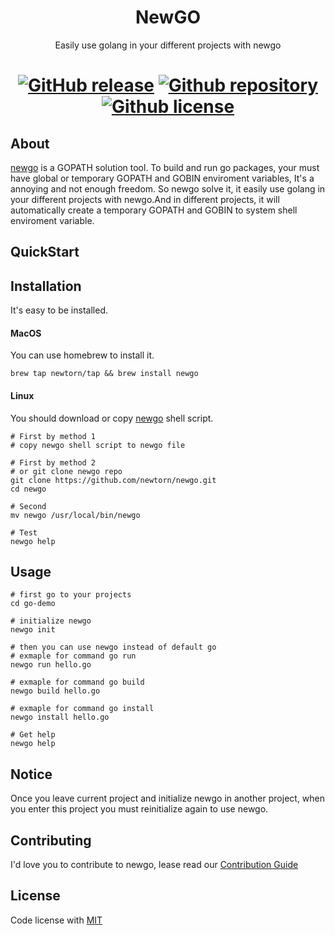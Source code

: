
<div align="center">
<h1>NewGO</h1>

Easily use golang in your different projects with newgo

[![GitHub release](https://img.shields.io/github/release/newtorn/newgo.svg)](https://github.com/newtorn/newgo/releases)
[![Github repository](https://img.shields.io/appveyor/ci/gruntjs/grunt.svg)](https://github.com/newtorn/newgo.git)
[![Github license](https://img.shields.io/github/license/newtorn/newgo.svg)](LICENSE)
===
</div>

## About
[newgo](https://github.com/newtorn/newgo.git) is a GOPATH solution tool. 
To build and run go packages, your must have global or temporary GOPATH and GOBIN enviroment variables, It's a annoying and not enough freedom.
So newgo solve it, it easily use golang in your different projects with newgo.And in different projects, it will automatically create a temporary GOPATH and GOBIN to system shell enviroment variable.


## QuickStart


## Installation

It's easy to be installed.

#### MacOS
You can use homebrew to install it.
```
brew tap newtorn/tap && brew install newgo
```

#### Linux
You should download or copy [newgo](https://github.com/newtorn/newgo.git) shell script.
```
# First by method 1
# copy newgo shell script to newgo file

# First by method 2
# or git clone newgo repo
git clone https://github.com/newtorn/newgo.git
cd newgo

# Second
mv newgo /usr/local/bin/newgo

# Test
newgo help
```

## Usage
```
# first go to your projects
cd go-demo

# initialize newgo
newgo init

# then you can use newgo instead of default go
# exmaple for command go run
newgo run hello.go

# exmaple for command go build
newgo build hello.go

# exmaple for command go install
newgo install hello.go

# Get help
newgo help
```

## Notice
Once you leave current project and initialize newgo in another project, when you enter this project you must reinitialize again to use newgo.

## Contributing
I'd love you to contribute to newgo, lease read our [Contribution Guide](CONTRIBUTING.md)

## License
Code license with [MIT](LICENSE)